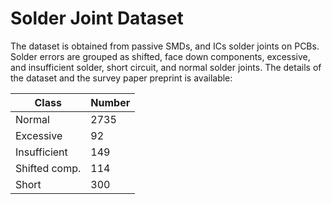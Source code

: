 # Solder Joint Dataset
The dataset is obtained from passive SMDs, and ICs solder joints on PCBs. Solder errors are grouped as shifted, face down components, excessive, and insufficient solder, short circuit, and normal solder joints. The details of the dataset and the survey paper preprint is available:

| Class | Number |
| --- | --- |
| Normal | 2735 |
| Excessive | 92 |
| Insufficient | 149 |
| Shifted comp. | 114 |
| Short | 300 |

